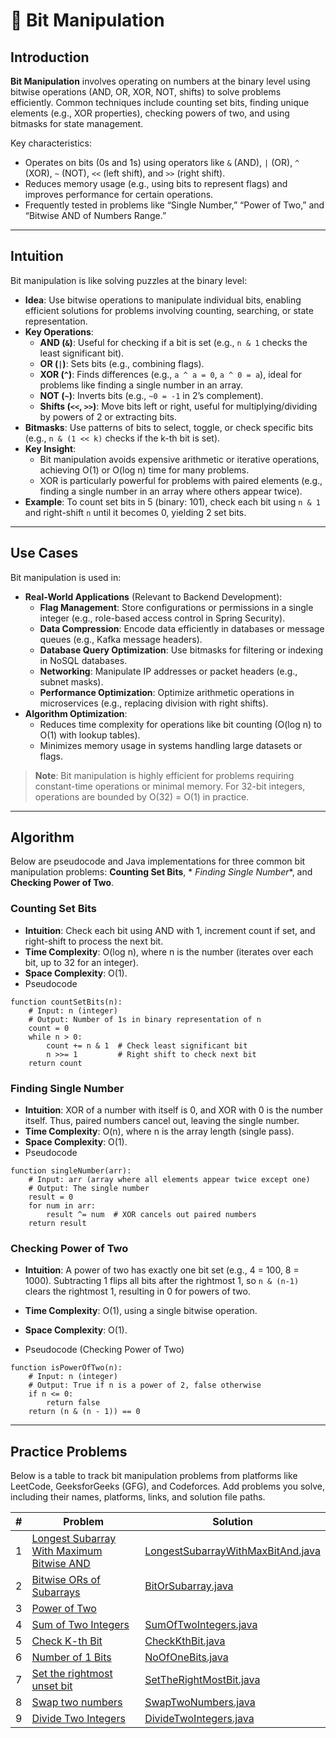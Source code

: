# 🔢 Bit Manipulation

## Introduction

**Bit Manipulation** involves operating on numbers at the binary level using bitwise operations (AND, OR, XOR, NOT,
shifts) to solve problems efficiently. Common techniques include counting set bits, finding unique elements (e.g., XOR
properties), checking powers of two, and using bitmasks for state management.

Key characteristics:

- Operates on bits (0s and 1s) using operators like `&` (AND), `|` (OR), `^` (XOR), `~` (NOT), `<<` (left shift), and
  `>>` (right shift).
- Reduces memory usage (e.g., using bits to represent flags) and improves performance for certain operations.
- Frequently tested in problems like “Single Number,” “Power of Two,” and “Bitwise AND of Numbers Range.”

---

## Intuition

Bit manipulation is like solving puzzles at the binary level:

- **Idea**: Use bitwise operations to manipulate individual bits, enabling efficient solutions for problems involving
  counting, searching, or state representation.
- **Key Operations**:
    - **AND (`&`)**: Useful for checking if a bit is set (e.g., `n & 1` checks the least significant bit).
    - **OR (`|`)**: Sets bits (e.g., combining flags).
    - **XOR (`^`)**: Finds differences (e.g., `a ^ a = 0`, `a ^ 0 = a`), ideal for problems like finding a single number
      in an array.
    - **NOT (`~`)**: Inverts bits (e.g., `~0 = -1` in 2’s complement).
    - **Shifts (`<<`, `>>`)**: Move bits left or right, useful for multiplying/dividing by powers of 2 or extracting
      bits.
- **Bitmasks**: Use patterns of bits to select, toggle, or check specific bits (e.g., `n & (1 << k)` checks if the k-th
  bit is set).
- **Key Insight**:
    - Bit manipulation avoids expensive arithmetic or iterative operations, achieving O(1) or O(log n) time for many
      problems.
    - XOR is particularly powerful for problems with paired elements (e.g., finding a single number in an array where
      others appear twice).
- **Example**: To count set bits in 5 (binary: 101), check each bit using `n & 1` and right-shift `n` until it becomes
  0, yielding 2 set bits.

---

## Use Cases

Bit manipulation is used in:

- **Real-World Applications** (Relevant to Backend Development):
    - **Flag Management**: Store configurations or permissions in a single integer (e.g., role-based access control in
      Spring Security).
    - **Data Compression**: Encode data efficiently in databases or message queues (e.g., Kafka message headers).
    - **Database Query Optimization**: Use bitmasks for filtering or indexing in NoSQL databases.
    - **Networking**: Manipulate IP addresses or packet headers (e.g., subnet masks).
    - **Performance Optimization**: Optimize arithmetic operations in microservices (e.g., replacing division with right
      shifts).
- **Algorithm Optimization**:
    - Reduces time complexity for operations like bit counting (O(log n) to O(1) with lookup tables).
    - Minimizes memory usage in systems handling large datasets or flags.

> **Note**: Bit manipulation is highly efficient for problems requiring constant-time operations or minimal memory. For
> 32-bit integers, operations are bounded by O(32) = O(1) in practice.

---

## Algorithm

Below are pseudocode and Java implementations for three common bit manipulation problems: **Counting Set Bits**, *
*Finding Single Number**, and **Checking Power of Two**.

### Counting Set Bits

- **Intuition**: Check each bit using AND with 1, increment count if set, and right-shift to process the next bit.
- **Time Complexity**: O(log n), where n is the number (iterates over each bit, up to 32 for an integer).
- **Space Complexity**: O(1).
- Pseudocode

```pseudo
function countSetBits(n):
    # Input: n (integer)
    # Output: Number of 1s in binary representation of n
    count = 0
    while n > 0:
        count += n & 1  # Check least significant bit
        n >>= 1         # Right shift to check next bit
    return count
```

### Finding Single Number

- **Intuition**: XOR of a number with itself is 0, and XOR with 0 is the number itself. Thus, paired numbers cancel out,
  leaving the single number.
- **Time Complexity**: O(n), where n is the array length (single pass).
- **Space Complexity**: O(1).
- Pseudocode

```pseudo
function singleNumber(arr):
    # Input: arr (array where all elements appear twice except one)
    # Output: The single number
    result = 0
    for num in arr:
        result ^= num  # XOR cancels out paired numbers
    return result
```

### Checking Power of Two

- **Intuition**: A power of two has exactly one bit set (e.g., 4 = 100, 8 = 1000). Subtracting 1 flips all bits after
  the rightmost 1, so `n & (n-1)` clears the rightmost 1, resulting in 0 for powers of two.

- **Time Complexity**: O(1), using a single bitwise operation.
- **Space Complexity**: O(1).
- Pseudocode (Checking Power of Two)

```pseudo
function isPowerOfTwo(n):
    # Input: n (integer)
    # Output: True if n is a power of 2, false otherwise
    if n <= 0:
        return false
    return (n & (n - 1)) == 0
```

---

## Practice Problems

Below is a table to track bit manipulation problems from platforms like LeetCode, GeeksforGeeks (GFG), and Codeforces.
Add problems you solve, including their names, platforms, links, and solution file paths.

| # | Problem                                                                                                              | Solution                                                                                 |
|---|----------------------------------------------------------------------------------------------------------------------|------------------------------------------------------------------------------------------|
| 1 | [Longest Subarray With Maximum Bitwise AND](https://leetcode.com/problems/longest-subarray-with-maximum-bitwise-and) | [LongestSubarrayWithMaxBitAnd.java](./bitManupulation/LongestSubarrayWithMaxBitAnd.java) |
| 2 | [Bitwise ORs of Subarrays](https://leetcode.com/problems/bitwise-ors-of-subarrays/)                                  | [BitOrSubarray.java](./bitManupulation/BitOrSubarray.java)                               |
| 3 | [Power of Two](https://leetcode.com/problems/power-of-two/)                                                          |                                                                                          |
| 4 | [Sum of Two Integers](https://leetcode.com/problems/sum-of-two-integers/)                                            | [SumOfTwoIntegers.java](./bitManupulation/SumOfTwoIntegers.java)                         |
| 5 | [Check K-th Bit](https://www.geeksforgeeks.org/problems/check-whether-k-th-bit-is-set-or-not-1587115620/1)           | [CheckKthBit.java](./bitManupulation/CheckKthBit.java)                                   |
| 6 | [Number of 1 Bits](https://www.geeksforgeeks.org/problems/set-bits0143/1)                                            | [NoOfOneBits.java](./bitManupulation/NoOfOneBits.java)                                   |
| 7 | [Set the rightmost unset bit](https://www.geeksforgeeks.org/problems/set-the-rightmost-unset-bit4436/1)              | [SetTheRightMostBit.java](./bitManupulation/SetTheRightMostBit.java)                     |
| 8 | [Swap two numbers](https://www.geeksforgeeks.org/problems/swap-two-numbers3844/1)                                    | [SwapTwoNumbers.java](./bitManupulation/SwapTwoNumbers.java)                             |
| 9 | [Divide Two Integers](https://leetcode.com/problems/divide-two-integers/)                                            | [DivideTwoIntegers.java](./bitManupulation/DivideTwoIntegers.java)                       |